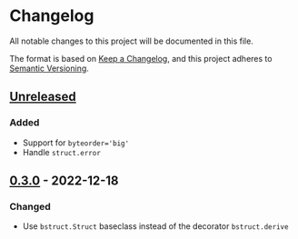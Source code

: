 # Changelog

All notable changes to this project will be documented in this file.

The format is based on [Keep a Changelog](https://keepachangelog.com/en/1.0.0/),
and this project adheres to [Semantic Versioning](https://semver.org/spec/v2.0.0.html).

## [Unreleased]

### Added

- Support for `byteorder='big'`
- Handle `struct.error`

## [0.3.0] - 2022-12-18

### Changed

- Use `bstruct.Struct` baseclass instead of the decorator `bstruct.derive`

[unreleased]: https://github.com/flxbe/bstruct/compare/v0.3.0...HEAD
[0.3.0]: https://github.com/flxbe/bstruct/compare/v0.2.0...v0.3.0
